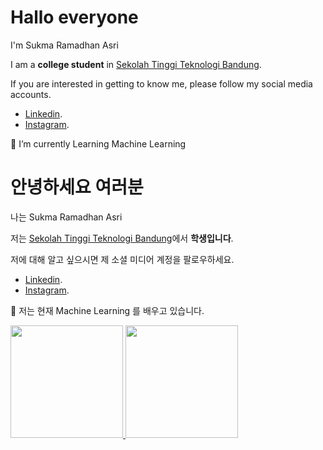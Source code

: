 

# Hallo everyone

 I'm Sukma Ramadhan Asri

I am a **college student**  in  [Sekolah Tinggi Teknologi Bandung](https://sttbandung.ac.id/).  

If you are interested in getting to know me, please follow my social media accounts.
* [Linkedin](https://linkedin.com/in/sukma-ramadhan-96b27518b/).  
* [Instagram](https://www.instagram.com/onedayxzn/).  

🌱 I’m currently Learning Machine Learning 



# 안녕하세요 여러분

나는 Sukma Ramadhan Asri

저는 [Sekolah Tinggi Teknologi Bandung](https://sttbandung.ac.id/)에서 **학생입니다**.

저에 대해 알고 싶으시면 제 소셜 미디어 계정을 팔로우하세요.
* [Linkedin](https://linkedin.com/in/sukma-ramadhan-96b27518b/).  
* [Instagram](https://www.instagram.com/onedayxzn/).  

🌱 저는 현재 Machine Learning 를 배우고 있습니다.


<p align="left">
<a href="https://github.com/onedayxzn">
  <img height="180em" src="https://github-readme-stats-eight-theta.vercel.app/api?username=onedayxzn&show_icons=true&theme=algolia&include_all_commits=true&count_private=true"/>
  <img height="180em" src="https://github-readme-stats-eight-theta.vercel.app/api/top-langs/?username=onedayxzn&layout=compact&langs_count=8&theme=algolia"/>
</a>
</p>


<!--
**onedayxzn/onedayxzn** is a ✨ _special_ ✨ repository because its `README.md` (this file) appears on your GitHub profile.

Here are some ideas to get you started:

- 🔭 I’m currently working on ...
- 🌱 I’m currently learning ...
- 👯 I’m looking to collaborate on ...
- 🤔 I’m looking for help with ...
- 💬 Ask me about ...
- 📫 How to reach me: ...
- 😄 Pronouns: ...
- ⚡ Fun fact: ...
-->
